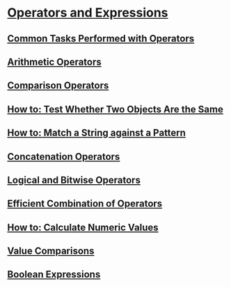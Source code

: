 # [Operators and Expressions](operators-and-expressions.md)
## [Common Tasks Performed with Operators](common-tasks-performed-with-visual-basic-operators.md)
## [Arithmetic Operators](arithmetic-operators.md)
## [Comparison Operators](comparison-operators.md)
## [How to: Test Whether Two Objects Are the Same](how-to-test-whether-two-objects-are-the-same.md)
## [How to: Match a String against a Pattern](how-to-match-a-string-against-a-pattern.md)
## [Concatenation Operators](concatenation-operators.md)
## [Logical and Bitwise Operators](logical-and-bitwise-operators.md)
## [Efficient Combination of Operators](efficient-combination-of-operators.md)
## [How to: Calculate Numeric Values](how-to-calculate-numeric-values.md)
## [Value Comparisons](value-comparisons.md)
## [Boolean Expressions](boolean-expressions.md)